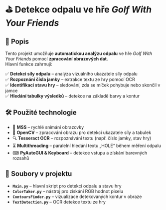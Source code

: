 # ⛳ Detekce odpalu ve hře *Golf With Your Friends*  

## 📖 Popis  
Tento projekt umožňuje **automatickou analýzu odpalu** ve hře *Golf With Your Friends* pomocí **zpracování obrazových dat**.  
Hlavní funkce zahrnují:  

✅ **Detekci síly odpalu** – analýza vizuálního ukazatele síly odpalu  
✅ **Rozpoznání čísla jamky** – extrakce textu ze hry pomocí OCR  
✅ **Identifikaci stavu hry** – sledování, zda se míček pohybuje nebo skončil v jamce  
✅ **Hledání tabulky výsledků** – detekce na základě barvy a kontur  

## 🛠 Použité technologie  
- 📸 **MSS** – rychlé snímání obrazovky  
- 🎯 **OpenCV** – zpracování obrazu pro detekci ukazatele síly a tabulek  
- 🔍 **Tesseract OCR** – rozpoznávání textu (např. číslo jamky, stav hry)  
- ⏳ **Multithreading** – paralelní hledání textu „HOLE“ během měření odpalu  
- ⌨ **PyAutoGUI & Keyboard** – detekce vstupu a získání barevných rozsahů  

## 📂 Soubory v projektu  

- **`Main.py`** – hlavní skript pro detekci odpalu a stavu hry  
- **`ColorTaker.py`** – nástroj pro získání RGB hodnot pixelu  
- **`ContoursFinder.py`** – vizualizace detekovaných kontur v obraze  
- **`TextDetection.py`** – OCR detekce textu ze hry 
